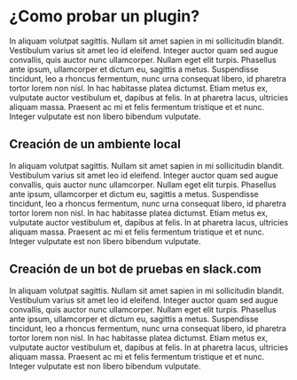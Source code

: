 # ¿Como probar un plugin?

In aliquam volutpat sagittis. Nullam sit amet sapien in mi sollicitudin blandit. Vestibulum varius sit amet leo id eleifend. Integer auctor quam sed augue convallis, quis auctor nunc ullamcorper. Nullam eget elit turpis. Phasellus ante ipsum, ullamcorper et dictum eu, sagittis a metus. Suspendisse tincidunt, leo a rhoncus fermentum, nunc urna consequat libero, id pharetra tortor lorem non nisl. In hac habitasse platea dictumst. Etiam metus ex, vulputate auctor vestibulum et, dapibus at felis. In at pharetra lacus, ultricies aliquam massa. Praesent ac mi et felis fermentum tristique et et nunc. Integer vulputate est non libero bibendum vulputate.

## Creación de un ambiente local

In aliquam volutpat sagittis. Nullam sit amet sapien in mi sollicitudin blandit. Vestibulum varius sit amet leo id eleifend. Integer auctor quam sed augue convallis, quis auctor nunc ullamcorper. Nullam eget elit turpis. Phasellus ante ipsum, ullamcorper et dictum eu, sagittis a metus. Suspendisse tincidunt, leo a rhoncus fermentum, nunc urna consequat libero, id pharetra tortor lorem non nisl. In hac habitasse platea dictumst. Etiam metus ex, vulputate auctor vestibulum et, dapibus at felis. In at pharetra lacus, ultricies aliquam massa. Praesent ac mi et felis fermentum tristique et et nunc. Integer vulputate est non libero bibendum vulputate.


## Creación de un bot de pruebas en slack.com

In aliquam volutpat sagittis. Nullam sit amet sapien in mi sollicitudin blandit. Vestibulum varius sit amet leo id eleifend. Integer auctor quam sed augue convallis, quis auctor nunc ullamcorper. Nullam eget elit turpis. Phasellus ante ipsum, ullamcorper et dictum eu, sagittis a metus. Suspendisse tincidunt, leo a rhoncus fermentum, nunc urna consequat libero, id pharetra tortor lorem non nisl. In hac habitasse platea dictumst. Etiam metus ex, vulputate auctor vestibulum et, dapibus at felis. In at pharetra lacus, ultricies aliquam massa. Praesent ac mi et felis fermentum tristique et et nunc. Integer vulputate est non libero bibendum vulputate.

